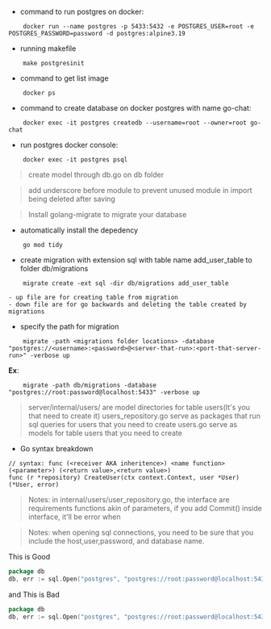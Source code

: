 - command to run postgres on docker:
```
    docker run --name postgres -p 5433:5432 -e POSTGRES_USER=root -e POSTGRES_PASSWORD=password -d postgres:alpine3.19
```

- running makefile
```
    make postgresinit
```

- command to get list image
```
    docker ps
```

- command to create database on docker postgres with name go-chat:
```
    docker exec -it postgres createdb --username=root --owner=root go-chat
```

- run postgres docker console:
```
    docker exec -it postgres psql
```

> create model through db.go on db folder

> add underscore before module to prevent unused module in import being deleted after saving

> Install golang-migrate to migrate your database

- automatically install the depedency
```
    go mod tidy
```

- create migration with extension sql with table name add_user_table to folder db/migrations
```
    migrate create -ext sql -dir db/migrations add_user_table
```

```
- up file are for creating table from migration
- down file are for go backwards and deleting the table created by migrations
```
- specify the path for migration
```
    migrate -path <migrations folder locations> -database "postgres://<username>:<password>@<server-that-run>:<port-that-server-run>" -verbose up
```
**Ex**:
```
    migrate -path db/migrations -database "postgres://root:password@localhost:5433" -verbose up
```

> server/internal/users/ are model directories for table users(It's you that need to create it)
> users_repository.go serve as packages that run sql queries for users that you need to create
> users.go serve as models for table users that you need to create

- Go syntax breakdown
```
// syntax: func (<receiver AKA inheritence>) <name function>(<parameter>) (<return value>,<return value>)
func (r *repository) CreateUser(ctx context.Context, user *User) (*User, error)
```

> Notes: in internal/users/user_repository.go, the interface are requirements functions akin of parameters, if you add Commit() inside interface, it'll be error when 

> Notes: when opening sql connections, you need to be sure that you include the host,user,password, and database name.

This is Good
```go
package db
db, err := sql.Open("postgres", "postgres://root:password@localhost:5433/go-chat?sslmode=disable")
```
and This is Bad
```go
package db
db, err := sql.Open("postgres", "postgres://root:password@localhost:5433/?sslmode=disable")
```